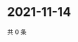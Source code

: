 # 2021-11-14

共 0 条

<!-- BEGIN WEIBO -->
<!-- 最后更新时间 Sun Nov 14 2021 20:16:58 GMT+0800 (China Standard Time) -->

<!-- END WEIBO -->
